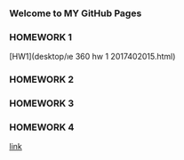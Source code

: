 ### Welcome to MY GitHub Pages


### HOMEWORK 1
[HW1](desktop/ıe 360 hw 1 2017402015.html)
### HOMEWORK 2
### HOMEWORK 3
### HOMEWORK 4

[link](https://moodle.boun.edu.tr/login/)

